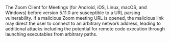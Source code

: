 The Zoom Client for Meetings (for Android, iOS, Linux, macOS, and Windows) before version 5.11.0 are susceptible to a URL parsing vulnerability. If a malicious Zoom meeting URL is opened, the malicious link may direct the user to connect to an arbitrary network address, leading to additional attacks including the potential for remote code execution through launching executables from arbitrary paths.
